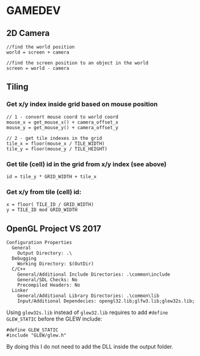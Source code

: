 # GAMEDEV

## 2D Camera

```
//find the world position
world = screen + camera

//find the screen position to an object in the world
screen = world - camera
```

## Tiling

### Get x/y index inside grid based on mouse position
```
// 1 - convert mouse coord to world coord
mouse_x = get_mouse_x() + camera_offset_x
mouse_y = get_mouse_y() + camera_offset_y

// 2 - get tile indexes in the grid
tile_x = floor(mouse_x / TILE_WIDTH)
tile_y = floor(mouse_y / TILE_HEIGHT)
```

### Get tile (cell) id in the grid from x/y index (see above)
```
id = tile_y * GRID_WIDTH + tile_x
```

### Get x/y from tile (cell) id:
```
x = floor( TILE_ID / GRID_WIDTH)
y = TILE_ID mod GRID_WIDTH
```


## OpenGL Project VS 2017

```
Configuration Properties
  General
    Output Directory: .\
  Debugging
    Working Directory: $(OutDir)
  C/C++
    General/Additional Include Directories: .\common\include
    General/SDL Checks: No
    Precompiled Headers: No
  Linker
    General/Additional Library Directories: .\common\lib
    Input/Additional Dependecies: opengl32.lib;glfw3.lib;glew32s.lib;
```

Using `glew32s.lib` instead of `glew32.lib` requires to add `#define GLEW_STATIC` before the GLEW include:
```
#define GLEW_STATIC
#include "GLEW/glew.h"
```
By doing this I do not need to add the DLL inside the output folder.
